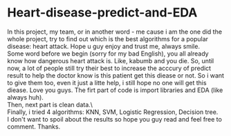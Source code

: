 # Heart-disease-predict-and-EDA
In this project, my team, or in another word - me cause i am the one did the whole project, try to find out which is the best algorithms for a popular disease: heart attack. Hope u guy enjoy and trust me, always smile.\
Some word before we begin (sorry for my bad English), you all already know how dangerous heart attack is. Like, kabumb and you die. So, until now, a lot of people still try their best to increase the acccury of predict result to help the doctor know is this patient get this diease or not. So i want to give them too, even it just a litte help, i still hope no one will get this diease. Love you guys.
The firt part of code is import libraries and EDA (like always huh).\
Then, next part is clean data.\  
Finally, i tried 4 algorithms: KNN, SVM, Logistic Regression, Decision tree. \
I don't want to spoil about the results so hope you guy read and feel free to comment. Thanks.
